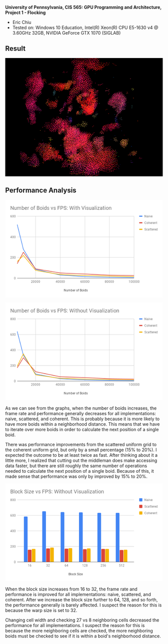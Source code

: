 **University of Pennsylvania, CIS 565: GPU Programming and Architecture,
Project 1 - Flocking**

* Eric Chiu
* Tested on: Windows 10 Education, Intel(R) Xeon(R) CPU E5-1630 v4 @ 3.60GHz 32GB, NVIDIA GeForce GTX 1070 (SIGLAB)

## Result

![](./images/Boids.gif)

## Performance Analysis

![](./images/Boids-FPS-With-Visualization.png)

![](./images/Boids-FPS-Without-Visualization.png)

As we can see from the graphs, when the number of boids increases, the frame rate and performance generally decreases for all implementations: naive, scattered, and coherent. This is probably because it is more likely to have more boids within a neighborhood distance. This means that we have to iterate over more boids in order to calculate the next position of a single boid.

There was performance improvements from the scattered uniform grid to the coherent uniform grid, but only by a small percentage (15% to 20%). I expected the outcome to be at least twice as fast. After thinking about it a little more, I realized that cutting out the middleman does make accessing data faster, but there are still roughly the same number of operations needed to calculate the next position of a single boid. Because of this, it made sense that performance was only by improved by 15% to 20%.

![](./images/Block-FPS-Without-Visualization.png)

When the block size increases from 16 to 32, the frame rate and performance is improved for all implementations: naive, scattered, and coherent. After we increase the block size further to 64, 128, and so forth, the performance generally is barely affected. I suspect the reason for this is because the warp size is set to 32.

Changing cell width and checking 27 vs 8 neighboring cells decreased the performance for all implementations. I suspect the reason for this is because the more neighboring cells are checked, the more neighboring boids must be checked to see if it is within a boid's neighborhood distance. 